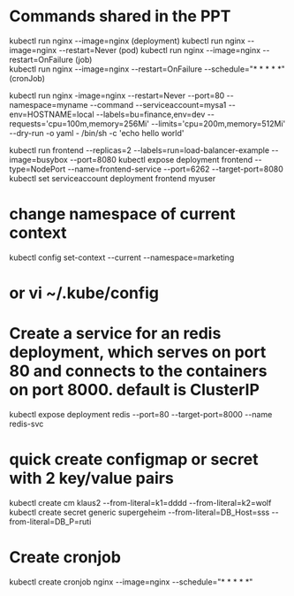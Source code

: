 # Commands shared in the PPT
kubectl run nginx --image=nginx   (deployment)
kubectl run nginx --image=nginx --restart=Never   (pod)
kubectl run nginx --image=nginx --restart=OnFailure   (job)  
kubectl run nginx --image=nginx  --restart=OnFailure --schedule="* * * * *" (cronJob)

kubectl run nginx -image=nginx --restart=Never --port=80 --namespace=myname --command --serviceaccount=mysa1 --env=HOSTNAME=local --labels=bu=finance,env=dev  --requests='cpu=100m,memory=256Mi' --limits='cpu=200m,memory=512Mi' --dry-run -o yaml - /bin/sh -c 'echo hello world'

kubectl run frontend --replicas=2 --labels=run=load-balancer-example --image=busybox  --port=8080
kubectl expose deployment frontend --type=NodePort --name=frontend-service --port=6262 --target-port=8080
kubectl set serviceaccount deployment frontend myuser

# change namespace of current context 
kubectl config set-context --current --namespace=marketing
# or vi ~/.kube/config

# Create a service for an redis deployment, which serves on port 80 and connects to the containers on port 8000. default is ClusterIP
kubectl expose deployment redis --port=80 --target-port=8000 --name redis-svc

# quick create configmap or secret with 2 key/value pairs
kubectl create cm klaus2 --from-literal=k1=dddd --from-literal=k2=wolf
kubectl create secret generic supergeheim --from-literal=DB_Host=sss --from-literal=DB_P=ruti 

# Create cronjob
kubectl create cronjob nginx --image=nginx --schedule="* * * * *"  

